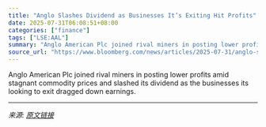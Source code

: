 ```yaml
---
title: "Anglo Slashes Dividend as Businesses It’s Exiting Hit Profits"
date: 2025-07-31T06:08:51+08:00
categories: ["finance"]
tags: ["LSE:AAL"]
summary: "Anglo American Plc joined rival miners in posting lower profits amid stagnant commodity prices and slashed its dividend as the businesses its looking to exit dragged down earnings."
source_url: "https://www.bloomberg.com/news/articles/2025-07-31/anglo-slashes-dividend-as-businesses-it-s-exiting-hit-profits"
---
```


Anglo American Plc joined rival miners in posting lower profits amid stagnant commodity prices and slashed its dividend as the businesses its looking to exit dragged down earnings.

---

*来源: [原文链接](https://www.bloomberg.com/news/articles/2025-07-31/anglo-slashes-dividend-as-businesses-it-s-exiting-hit-profits)*
